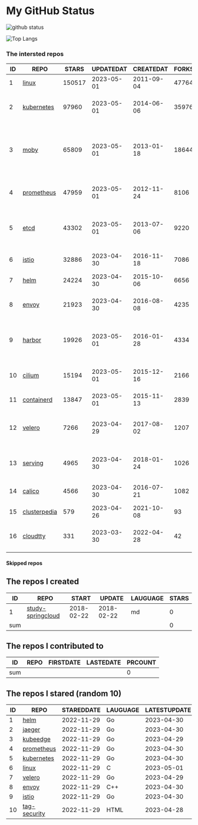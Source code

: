 # My GitHub Status

<img src="https://github-readme-stats-1.yihong0618.vercel.app/api?username=daoqingniu&show_icons=true&&&hide_title=true&count_private=true" alt="github status" />

![Top Langs](https://github-readme-stats-1.yihong0618.vercel.app/api/top-langs/?username=daoqingniu&layout=compact)

<!--START_SECTION:github_repos-->
### The intersted repos
| ID |                              REPO                               | STARS  | UPDATEDAT  | CREATEDAT  | FORKSCOUNT |                                              DESCRIPTIONS                                              |
|----|-----------------------------------------------------------------|--------|------------|------------|------------|--------------------------------------------------------------------------------------------------------|
|  1 | [linux](https://github.com/torvalds/linux)                      | 150517 | 2023-05-01 | 2011-09-04 |      47764 | Linux kernel source tree                                                                               |
|  2 | [kubernetes](https://github.com/kubernetes/kubernetes)          |  97960 | 2023-05-01 | 2014-06-06 |      35976 | Production-Grade Container Scheduling and Management                                                   |
|  3 | [moby](https://github.com/moby/moby)                            |  65809 | 2023-05-01 | 2013-01-18 |      18644 | Moby Project - a collaborative project for the container ecosystem to assemble container-based systems |
|  4 | [prometheus](https://github.com/prometheus/prometheus)          |  47959 | 2023-05-01 | 2012-11-24 |       8106 | The Prometheus monitoring system and time series database.                                             |
|  5 | [etcd](https://github.com/etcd-io/etcd)                         |  43302 | 2023-05-01 | 2013-07-06 |       9220 | Distributed reliable key-value store for the most critical data of a distributed system                |
|  6 | [istio](https://github.com/istio/istio)                         |  32886 | 2023-04-30 | 2016-11-18 |       7086 | Connect, secure, control, and observe services.                                                        |
|  7 | [helm](https://github.com/helm/helm)                            |  24224 | 2023-04-30 | 2015-10-06 |       6656 | The Kubernetes Package Manager                                                                         |
|  8 | [envoy](https://github.com/envoyproxy/envoy)                    |  21923 | 2023-04-30 | 2016-08-08 |       4235 | Cloud-native high-performance edge/middle/service proxy                                                |
|  9 | [harbor](https://github.com/goharbor/harbor)                    |  19926 | 2023-05-01 | 2016-01-28 |       4334 | An open source trusted cloud native registry project that stores, signs, and scans content.            |
| 10 | [cilium](https://github.com/cilium/cilium)                      |  15194 | 2023-05-01 | 2015-12-16 |       2166 | eBPF-based Networking, Security, and Observability                                                     |
| 11 | [containerd](https://github.com/containerd/containerd)          |  13847 | 2023-05-01 | 2015-11-13 |       2839 | An open and reliable container runtime                                                                 |
| 12 | [velero](https://github.com/vmware-tanzu/velero)                |   7266 | 2023-04-29 | 2017-08-02 |       1207 | Backup and migrate Kubernetes applications and their persistent volumes                                |
| 13 | [serving](https://github.com/knative/serving)                   |   4965 | 2023-04-30 | 2018-01-24 |       1026 | Kubernetes-based, scale-to-zero, request-driven compute                                                |
| 14 | [calico](https://github.com/projectcalico/calico)               |   4566 | 2023-04-30 | 2016-07-21 |       1082 | Cloud native networking and network security                                                           |
| 15 | [clusterpedia](https://github.com/clusterpedia-io/clusterpedia) |    579 | 2023-04-26 | 2021-10-08 |         93 | The Encyclopedia of Kubernetes clusters                                                                |
| 16 | [cloudtty](https://github.com/cloudtty/cloudtty)                |    331 | 2023-03-30 | 2022-04-28 |         42 | A Friendly Kubernetes CloudShell (Web Terminal) !                                                      |



#### Skipped repos
<!--END_SECTION:github_repos-->

<!--START_SECTION:my_github-->
## The repos I created
| ID  |                                 REPO                                 |   START    |   UPDATE   | LAUGUAGE | STARS |
|-----|----------------------------------------------------------------------|------------|------------|----------|-------|
|   1 | [study-springcloud](https://github.com/daoqingniu/study-springcloud) | 2018-02-22 | 2018-02-22 | md       |     0 |
| sum |                                                                      |            |            |          |     0 |

## The repos I contributed to
| ID  | REPO | FIRSTDATE | LASTEDATE | PRCOUNT |
|-----|------|-----------|-----------|---------|
| sum |      |           |           |       0 |

## The repos I stared (random 10)
| ID |                          REPO                          | STAREDDATE | LAUGUAGE | LATESTUPDATE |
|----|--------------------------------------------------------|------------|----------|--------------|
|  1 | [helm](https://github.com/helm/helm)                   | 2022-11-29 | Go       | 2023-04-30   |
|  2 | [jaeger](https://github.com/jaegertracing/jaeger)      | 2022-11-29 | Go       | 2023-04-30   |
|  3 | [kubeedge](https://github.com/kubeedge/kubeedge)       | 2022-11-29 | Go       | 2023-04-29   |
|  4 | [prometheus](https://github.com/prometheus/prometheus) | 2022-11-29 | Go       | 2023-04-30   |
|  5 | [kubernetes](https://github.com/kubernetes/kubernetes) | 2022-11-29 | Go       | 2023-04-30   |
|  6 | [linux](https://github.com/torvalds/linux)             | 2022-11-29 | C        | 2023-05-01   |
|  7 | [velero](https://github.com/vmware-tanzu/velero)       | 2022-11-29 | Go       | 2023-04-29   |
|  8 | [envoy](https://github.com/envoyproxy/envoy)           | 2022-11-29 | C++      | 2023-04-30   |
|  9 | [istio](https://github.com/istio/istio)                | 2022-11-29 | Go       | 2023-04-30   |
| 10 | [tag-security](https://github.com/cncf/tag-security)   | 2022-11-29 | HTML     | 2023-04-28   |

<!--END_SECTION:my_github-->

